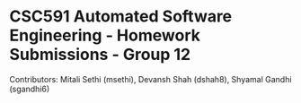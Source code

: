 # CSC591 Automated Software Engineering - Homework Submissions - Group 12 
Contributors: Mitali Sethi (msethi), Devansh Shah (dshah8), Shyamal Gandhi (sgandhi6)
